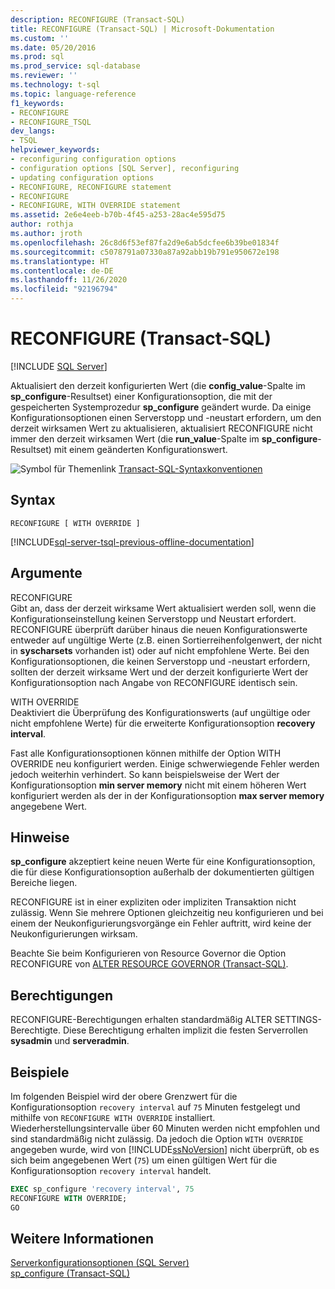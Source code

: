 ```yaml
---
description: RECONFIGURE (Transact-SQL)
title: RECONFIGURE (Transact-SQL) | Microsoft-Dokumentation
ms.custom: ''
ms.date: 05/20/2016
ms.prod: sql
ms.prod_service: sql-database
ms.reviewer: ''
ms.technology: t-sql
ms.topic: language-reference
f1_keywords:
- RECONFIGURE
- RECONFIGURE_TSQL
dev_langs:
- TSQL
helpviewer_keywords:
- reconfiguring configuration options
- configuration options [SQL Server], reconfiguring
- updating configuration options
- RECONFIGURE, RECONFIGURE statement
- RECONFIGURE
- RECONFIGURE, WITH OVERRIDE statement
ms.assetid: 2e6e4eeb-b70b-4f45-a253-28ac4e595d75
author: rothja
ms.author: jroth
ms.openlocfilehash: 26c8d6f53ef87fa2d9e6ab5dcfee6b39be01834f
ms.sourcegitcommit: c5078791a07330a87a92abb19b791e950672e198
ms.translationtype: HT
ms.contentlocale: de-DE
ms.lasthandoff: 11/26/2020
ms.locfileid: "92196794"
---
```

# <a name="reconfigure-transact-sql"></a>RECONFIGURE (Transact-SQL)
[!INCLUDE [SQL Server](../../includes/applies-to-version/sqlserver.md)]

  Aktualisiert den derzeit konfigurierten Wert (die **config_value**-Spalte im **sp_configure**-Resultset) einer Konfigurationsoption, die mit der gespeicherten Systemprozedur **sp_configure** geändert wurde. Da einige Konfigurationsoptionen einen Serverstopp und -neustart erfordern, um den derzeit wirksamen Wert zu aktualisieren, aktualisiert RECONFIGURE nicht immer den derzeit wirksamen Wert (die **run_value**-Spalte im **sp_configure**-Resultset) mit einem geänderten Konfigurationswert.    
    
 ![Symbol für Themenlink](../../database-engine/configure-windows/media/topic-link.gif "Symbol für Themenlink") [Transact-SQL-Syntaxkonventionen](../../t-sql/language-elements/transact-sql-syntax-conventions-transact-sql.md)    
    
## <a name="syntax"></a>Syntax    
    
```syntaxsql
RECONFIGURE [ WITH OVERRIDE ]    
```    
    
[!INCLUDE[sql-server-tsql-previous-offline-documentation](../../includes/sql-server-tsql-previous-offline-documentation.md)]

## <a name="arguments"></a>Argumente
 RECONFIGURE    
 Gibt an, dass der derzeit wirksame Wert aktualisiert werden soll, wenn die Konfigurationseinstellung keinen Serverstopp und Neustart erfordert. RECONFIGURE überprüft darüber hinaus die neuen Konfigurationswerte entweder auf ungültige Werte (z.B. einen Sortierreihenfolgenwert, der nicht in **syscharsets** vorhanden ist) oder auf nicht empfohlene Werte. Bei den Konfigurationsoptionen, die keinen Serverstopp und -neustart erfordern, sollten der derzeit wirksame Wert und der derzeit konfigurierte Wert der Konfigurationsoption nach Angabe von RECONFIGURE identisch sein.    
    
 WITH OVERRIDE    
 Deaktiviert die Überprüfung des Konfigurationswerts (auf ungültige oder nicht empfohlene Werte) für die erweiterte Konfigurationsoption **recovery interval**.    
    
 Fast alle Konfigurationsoptionen können mithilfe der Option WITH OVERRIDE neu konfiguriert werden. Einige schwerwiegende Fehler werden jedoch weiterhin verhindert. So kann beispielsweise der Wert der Konfigurationsoption **min server memory** nicht mit einem höheren Wert konfiguriert werden als der in der Konfigurationsoption **max server memory** angegebene Wert.
      
## <a name="remarks"></a>Hinweise    
 **sp_configure** akzeptiert keine neuen Werte für eine Konfigurationsoption, die für diese Konfigurationsoption außerhalb der dokumentierten gültigen Bereiche liegen.    
    
 RECONFIGURE ist in einer expliziten oder impliziten Transaktion nicht zulässig. Wenn Sie mehrere Optionen gleichzeitig neu konfigurieren und bei einem der Neukonfigurierungsvorgänge ein Fehler auftritt, wird keine der Neukonfigurierungen wirksam.    
    
 Beachte Sie beim Konfigurieren von Resource Governor die Option RECONFIGURE von [ALTER RESOURCE GOVERNOR &#40;Transact-SQL&#41;](../../t-sql/statements/alter-resource-governor-transact-sql.md).    
    
## <a name="permissions"></a>Berechtigungen    
 RECONFIGURE-Berechtigungen erhalten standardmäßig ALTER SETTINGS-Berechtigte. Diese Berechtigung erhalten implizit die festen Serverrollen **sysadmin** und **serveradmin**.    
    
## <a name="examples"></a>Beispiele    
 Im folgenden Beispiel wird der obere Grenzwert für die Konfigurationsoption `recovery interval` auf `75` Minuten festgelegt und mithilfe von `RECONFIGURE WITH OVERRIDE` installiert. Wiederherstellungsintervalle über 60 Minuten werden nicht empfohlen und sind standardmäßig nicht zulässig. Da jedoch die Option `WITH OVERRIDE` angegeben wurde, wird von [!INCLUDE[ssNoVersion](../../includes/ssnoversion-md.md)] nicht überprüft, ob es sich beim angegebenen Wert (`75`) um einen gültigen Wert für die Konfigurationsoption `recovery interval` handelt.    
    
```sql    
EXEC sp_configure 'recovery interval', 75    
RECONFIGURE WITH OVERRIDE;    
GO    
```    
    
## <a name="see-also"></a>Weitere Informationen    
 [Serverkonfigurationsoptionen &#40;SQL Server&#41;](../../database-engine/configure-windows/server-configuration-options-sql-server.md)     
 [sp_configure &#40;Transact-SQL&#41;](../../relational-databases/system-stored-procedures/sp-configure-transact-sql.md)    
    
  
